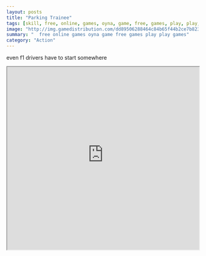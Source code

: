 ```yaml
---
layout: posts
title: "Parking Trainee"
tags: [skill, free, online, games, oyna, game, free, games, play, play, games]
image: "http://img.gamedistribution.com/dd89506288464c84b65f44b2ce7b8234.jpg"
summary: "  free online games oyna game free games play play games"
category: "Action"
---
```


even f1 drivers have to start somewhere

<iframe width="100%" height="480px;" src="http://flash.gamedistribution.com?game=dd89506288464c84b65f44b2ce7b8234"></iframe>